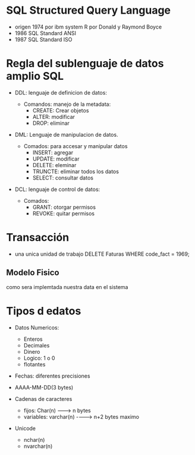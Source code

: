 # SQL Structured Query Language
- origen 1974 por ibm system R por Donald y Raymond Boyce
- 1986 SQL Standard ANSI
- 1987 SQL Standard ISO

# Regla del sublenguaje de datos amplio SQL

- DDL: lenguaje de definicion de datos:
    - Comandos: manejo de la metadata:
        - CREATE: Crear objetos
        - ALTER: modificar
        - DROP: eliminar

- DML: Lenguaje de manipulacion de datos.
    - Comados: para accesar y manipular datos
        - INSERT: agregar
        - UPDATE: modificar
        - DELETE: eleminar
        - TRUNCTE: eliminar todos los datos
        - SELECT: consultar datos
        

- DCL: lenguaje de control de datos:
    - Comados:
        - GRANT: otorgar permisos
        - REVOKE: quitar permisos


# Transacción
- una unica unidad de trabajo
DELETE Faturas
WHERE code_fact = 1969;

## Modelo Fisico
como sera implemtada nuestra data en el sistema


# Tipos d edatos
- Datos Numericos:
    - Enteros
    - Decimales
    - Dinero
    - Logico: 1 o 0
    - flotantes

- Fechas:
diferentes precisiones
- AAAA-MM-DD(3 bytes)

- Cadenas de caracteres
    - fijos: Char(n) ---> n bytes
    - variables: varchar(n) ----> n+2 bytes maximo

- Unicode
    - nchar(n)
    - nvarchar(n)


